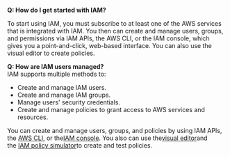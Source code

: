 **Q: How do I get started with IAM?**

To start using IAM, you must subscribe to at least one of the AWS services that is integrated with IAM. You then can create and manage users, groups, and permissions via IAM APIs, the AWS CLI, or the IAM console, which gives you a point-and-click, web-based interface. You can also use the visual editor to create policies.



**Q: How are IAM users managed?**  
IAM supports multiple methods to:

* Create and manage IAM users.
* Create and manage IAM groups.
* Manage users' security credentials.
* Create and manage policies to grant access to AWS services and resources.

You can create and manage users, groups, and policies by using IAM APIs, the [AWS CLI](http://aws.amazon.com/cli/), or the[IAM console](https://console.aws.amazon.com/iam/home). You also can use the[visual editor](https://docs.aws.amazon.com/console/iam/create-policies)and the [IAM policy simulator](https://policysim.aws.amazon.com/)to create and test policies.

